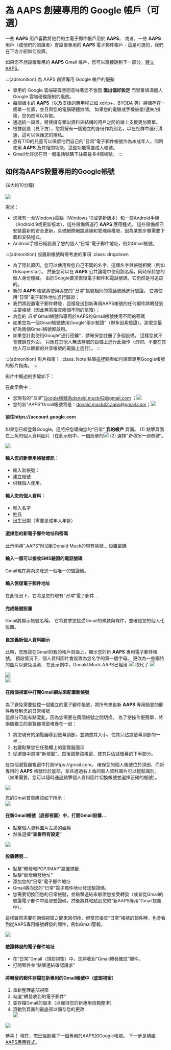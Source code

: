 # 為 AAPS 創建專用的 Google 帳戶（可選）

一些 **AAPS** 用戶喜歡將他們的主電子郵件帳戶用於 **AAPS**。 或者，一些 **AAPS** 用戶（或他們的照護者）會設置專用的 **AAPS** 電子郵件帳戶 - 這是可選的，我們在下方介紹如何設置。

如果您不想設置專用的 **AAPS** Gmail 帳戶，您可以直接跳到下一部分，[建立 AAPS](building-AAPS.md)。

:::{admonition} 為 AAPS 創建專用 Google 帳戶的優勢

- 專用的 Google 雲端硬碟空間意味著您不會因 **匯出偏好設定** 而冒著填滿個人 Google 雲端硬碟限制的風險。
- 每個版本的 **AAPS**（以及支援的應用程式如 xdrip+、BYODA 等）將儲存在一個單一位置，並且與您的電腦硬體無關。 如果您的電腦或手機被偷/遺失/損壞，您仍然可以存取。
- 通過統一設置，將使擁有類似資料夾結構的用戶之間的線上支援更加簡單。
- 根據設置（見下方），您將擁有一個獨立的身份作為別名，以在社群中進行溝通，這可以保護您的隱私。
- 患有T1D的兒童可以保留他們自己的“日常”電子郵件帳號作為未成年人，同時使用 **AAPS** 及其相關功能，這些功能需要成人帳號。
- Gmail允許您在同一個電話號碼下註冊最多4個帳號。
  :::

## 如何為AAPS設置專用的Google帳號

(⌛大約10分鐘)

![](../images/Building-the-App/building_0001.png)

需求：

- 您擁有一台Windows電腦（Windows 10或更新版本）和一部Android手機（Android 9或更新版本），這些設備將運行 **AAPS** 應用程式。 這些設備都已安裝最新的安全更新，具備網際網路連線和管理員權限，因為某些步驟需要下載和安裝程式。
- Android手機已經設置了您的個人“日常”電子郵件地址，例如Gmail帳號。

:::{admonition} 設置新帳號時需考慮的事項
:class: dropdown

- 為了隱私原因，您可以使用與您自己不同的名字，這個名字與帳號相關（例如t1dsuperstar）。 然後您可以在 **AAPS** 公共論壇中使用該名稱，同時保持您的個人身份隱藏。 由於Google要求恢復電子郵件和電話號碼，它仍然是可追踪的。
- 新的 **AAPS** 帳號將使用與您的“_日常_”帳號相同的電話號碼進行驗證。 它將使用“日常”電子郵件地址進行驗證；
- 我們將設置電子郵件轉發，這樣發送到新專用AAPS帳號的任何郵件將轉發到主要帳號（因此無需檢查兩個不同的信箱）；
- 為您的 _日常_ Gmail帳號和專用於AAPS的Gmail帳號使用不同的密碼
- 如果您為一個Gmail帳號使用Google“兩步驗證”（即多因素驗證），那麼您最好為兩個Gmail帳號都啟用。
- 如果您計劃使用Google“通行密鑰”，請確保您註冊了多個設備。 這樣您就不會被鎖在外面。 只應在其他人無法存取的設備上進行此操作（_例如_，不要在其他人可以解鎖的共享帳號的電腦上進行）。
  :::

:::{admonition}  影片指南！
:class: Note
點擊[這裡](https://drive.google.com/file/d/1dMZTIolO-kd2eB0soP7boEVtHeCDEQBF/view?usp=drive_link)觀看如何設置專用Google帳號的影片指南。
:::

影片中概述的步驟如下：

在此示例中：

- 您現有的“_日常_”Google帳號為donald.muck42@gmail.com ；![](../images/Building-the-App/building_0002.png)
- 您的新“_AAPS_”Gmail帳號將是：donald.muck42.aaps@gmail.com；![](../images/Building-the-App/building_0003.png)

#### 前往https://account.google.com

如果您已經登錄Google，這將把您導向您的“日常” **我的帳戶** 頁面。
(1) 點擊頁面右上角的個人資料圖片（在此示例中，一個簡單的![](../images/Building-the-App/building_0002.png)
(2) 選擇“_新增另一個帳號_”。

![](../images/Building-the-App/building_0005.png)

#### 輸入您的新專用帳號資訊：

- 輸入新帳號：
- 建立帳號
- 供我個人使用。

#### 輸入您的個人資料：

- 輸入名字
- 姓氏
- 出生日期（需要是成年人年齡）

#### 選擇您的新電子郵件地址和密碼

此示例將“.AAPS”附加到Donald Muck的現有帳號...
設置密碼

#### 輸入一個可以接收SMS驗證的電話號碼

Gmail現在將向您發送一個唯一的驗證碼。

#### 輸入恢復電子郵件地址

在此情況下，它將是您的現有“_日常_”電子郵件…

#### 完成帳號設置

Gmail將顯示帳號名稱。 它將要求您接受Gmail的條款與條件，並確認您的個人化設置。

#### 自定義新個人資料顯示

此時，您應該在Gmail的我的帳戶頁面上，顯示您的新 **AAPS** 專用電子郵件帳號。 預設情況下，個人資料圖片會設置為您名字的第一個字母。 更改為一些獨特的圖片以避免混淆… 在此示例中，Donald.Muck.AAPS已經用 ![](../images/Building-the-App/building_0003.png) 取代了 ![](../images/Building-the-App/building_0002.png)

![](../images/Building-the-App/building_0007.png)\
![](../images/Building-the-App/building_0008.png)

#### 在兩個視窗中打開Gmail網站來配置新帳號

為了避免需要監控一個獨立的電子郵件帳號，將所有來自新 **AAPS** 專用帳號的郵件轉發到您的日常帳號 \
這部分可能有點混亂，因為您需要在兩個帳號之間切換。 為了使操作更簡單，將兩個獨立的瀏覽器視窗堆疊在一起：

1. 將您現有的瀏覽器移到螢幕頂部，並調整其大小，使其只佔據螢幕頂部的一半…
2. 右鍵點擊您在任務欄上的瀏覽器圖示
3. 從選單中選擇“新視窗”... 然後調整該視窗，使其只佔據螢幕的下半部分。

在每個瀏覽器視窗中打開https://gmail.com。 確保您的個人帳號位於頂部，而新專用的 **AAPS** 帳號位於底部，並且通過右上角的個人資料圖片可以輕鬆識別。 （如果需要，您可以隨時通過點擊個人資料圖片切換帳號並選擇正確的帳號）。

![](../images/Building-the-App/building_0009.png)

您的Gmail首頁應該如下所示：\
![](../images/Building-the-App/building_0010.png)

#### 在新Gmail帳號（底部視窗）中，打開Gmail設置…

- 點擊個人資料圖片左邊的齒輪
- 然後選擇“**查看所有設定**”

![](../images/Building-the-App/building_0011.png)

#### 設置轉發…

- 點擊“轉發和POP/IMAP”設置標籤
- 點擊“新增轉發地址”
- 添加您的“日常”電子郵件地址
- Gmail將向您的“日常”電子郵件地址發送驗證碼。
- 您需要切換回您的日常帳號，並點擊連結來驗證您接受轉發（或者從Gmail的驗證電子郵件中獲取驗證碼，然後將其粘貼到您的“新AAPS專用”Gmail視窗中）。

這樣雖然需要在兩個視窗之間來回切換，但當您檢查“日常”帳號的郵件時，也會看到從AAPS專用帳號轉發的郵件，例如Gmail警報。

![](../images/Building-the-App/building_0012.png)

#### 驗證轉發的電子郵件地址

- 在“日常”Gmail（頂部視窗）中，您將收到“Gmail轉發確認”郵件。
- 打開郵件並“點擊連結確認請求”

#### 將轉發的郵件存檔在新專用的Gmail帳號中（底部視窗）

<!---->

1. 重新整理底部視窗
2. 勾選“轉發收到的電子郵件”
3. 並存檔Gmail的副本（以保持您的新專用信箱整潔）
4. 滾動到頁面的最底部以儲存您的更改\
   ![](../images/Building-the-App/building_0013.png)

![](../images/Building-the-App/building_0014.png)

恭喜！ 現在，您已經創建了一個專用於AAPS的Google帳號。 下一步是[構建AAPS應用程式](building-AAPS.md)。
